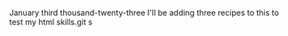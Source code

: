 January third thousand-twenty-three
I'll be adding three recipes to this to test my html skills.git s
